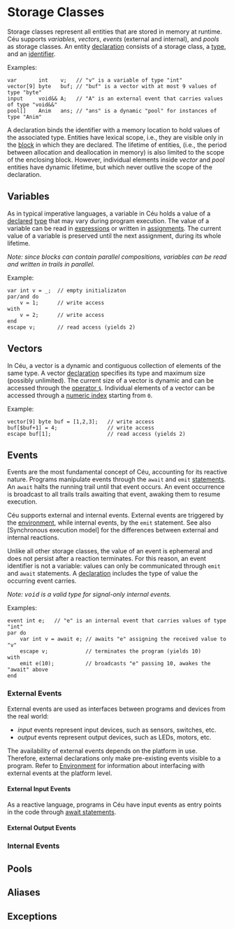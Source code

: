 Storage Classes
===============

Storage classes represent all entities that are stored in memory at runtime.
Céu supports *variables*, *vectors*, *events* (external and internal), and
*pools* as storage classes.
An entity [declaration](#TODO) consists of a storage class,
a [type](#TODO), and an [identifier](#TODO).

Examples:

```ceu
var       int    v;   // "v" is a variable of type "int"
vector[9] byte   buf; // "buf" is a vector with at most 9 values of type "byte"
input     void&& A;   // "A" is an external event that carries values of type "void&&"
pool[]    Anim   ans; // "ans" is a dynamic "pool" for instances of type "Anim"
```

A declaration binds the identifier with a memory location to hold values of the
associated type.
Entities have lexical scope, i.e., they are visible only in the [block](#TODO)
in which they are declared.
The lifetime of entities, (i.e., the period between allocation and deallocation
in memory) is also limited to the scope of the enclosing block.
However, individual elements inside *vector* and *pool* entities have dynamic
lifetime, but which never outlive the scope of the declaration.

Variables
---------

As in typical imperative languages, a variable in Céu holds a value of a
[declared](#TODO) [type](#TODO) that may vary during program execution.
The value of a variable can be read in [expressions](#TODO) or written in
[assignments](#TODO).
The current value of a variable is preserved until the next assignment, during
its whole lifetime.

<!--
TODO: exceptions for scope/lifetime
- pointers have "instant" lifetime, like fleeting events, scope is unbound
- intermediate values die after "watching", scope is unbound
-->

*Note: since blocks can contain parallel compositions, variables can be read
       and written in trails in parallel.*

Example:

```ceu
var int v = _;  // empty initializaton
par/and do
    v = 1;      // write access
with
    v = 2;      // write access
end
escape v;       // read access (yields 2)
```

Vectors
-------

In Céu, a vector is a dynamic and contiguous collection of elements of the same
type.
A vector [declaration](#TODO) specifies its type and maximum size (possibly
unlimited).
The current size of a vector is dynamic and can be accessed through the
[operator `$`](#TODO).
Individual elements of a vector can be accessed through a
[numeric index](#TODO) starting from `0`.

Example:

```ceu
vector[9] byte buf = [1,2,3];   // write access
buf[$buf+1] = 4;                // write access
escape buf[1];                  // read access (yields 2)
```

Events
------

Events are the most fundamental concept of Céu, accounting for its reactive 
nature.
Programs manipulate events through the `await` and `emit` [statements](#TODO).
An `await` halts the running trail until that event occurs.
An event occurrence is broadcast to all trails trails awaiting that event, 
awaking them to resume execution.

Céu supports external and internal events.
External events are triggered by the [environment](#TODO), while 
internal events, by the `emit` statement.
See also [Synchronous execution model] for the differences between external and 
internal reactions.

Unlike all other storage classes, the value of an event is ephemeral and does
not persist after a reaction terminates.
For this reason, an event identifier is not a variable: values can only
be communicated through `emit` and `await` statements.
A [declaration](#TODO) includes the type of value the occurring event carries.

*Note: <tt>void</tt> is a valid type for signal-only internal events.*

Examples:

```ceu
event int e;   // "e" is an internal event that carries values of type "int"
par do
    var int v = await e; // awaits "e" assigning the received value to "v"
    escape v;            // terminates the program (yields 10)
with
    emit e(10);          // broadcasts "e" passing 10, awakes the "await" above
end
```

### External Events

External events are used as interfaces between programs and devices from the 
real world:

* *input* events represent input devices, such as sensors, switches, etc.
* *output* events represent output devices, such as LEDs, motors, etc.

The availability of external events depends on the platform in use.
Therefore, external declarations only make pre-existing events visible to a 
program.
Refer to [Environment](#TODO) for information about interfacing with 
external events at the platform level.

#### External Input Events

As a reactive language, programs in Céu have input events as entry points in
the code through [await statements](#TODO).

<!--
TODO: parei aqui
-->

#### External Output Events

### Internal Events

<!--
In contrast with external events, an internal event is for input and output at 
the same time.
-->

Pools
-----

Aliases
-------

Exceptions
----------

<!--

### Dimension

`TODO (vectors, pools)`

One-dimensional vectors are declared by suffixing the variable type with the 
vector length surrounded by `[` and `]`.
The first index of a vector is zero.

Example:

<pre><code><b>var int</b>[2] v;       // declares a vector "v" of 2 integers
</code></pre>
-->
